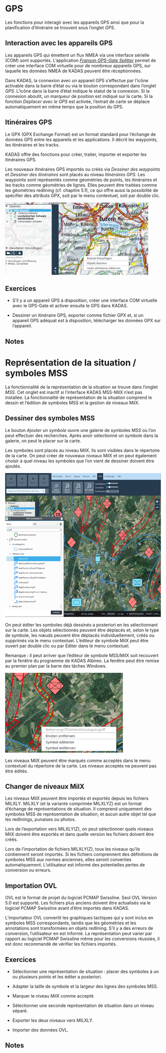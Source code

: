 # GPS

Les fonctions pour interagir avec les appareils GPS ainsi que pour la planification d’itinéraire se trouvent sous l’onglet *GPS*.

## Interaction avec les appareils GPS

Les appareils GPS qui émettent un flux NMEA via une interface sérielle (COM) sont supportés. L’application [*Franson GPS-Gate Splitter*](http://gpsgate.com/products/gpsgate_client) permet de créer une interface COM virtuelle pour de nombreux appareils GPS, sur laquelle les données NMEA de KADAS peuvent être réceptionnées.

Dans KADAS, la connexion avec un appareil GPS s’effectue par l’icône activable dans la barre d’état ou via le bouton correspondant dans l’onglet *GPS*. L’icône dans la barre d’état indique le statut de la connexion. Si la connexion aboutit, un marqueur de position est indiqué sur la carte. Si la fonction *Déplacer avec le GPS* est activée, l’extrait de carte se déplace automatiquement en même temps que la position du GPS.

## Itinéraires GPS

Le GPX (GPX Exchange Format) est un format standard pour l’échange de données GPS entre les appareils et les applications. Il décrit les waypoints, les itinéraires et les tracks.

KADAS offre des fonctions pour créer, traiter, importer et exporter les itinéraires GPS.

Les nouveaux itinéraires GPS importés ou créés via *Dessiner des waypoints* et *Dessiner des itinéraires* sont placés au niveau *Itinéraires GPS*. Les waypoints sont représentés comme géométries de points, les itinéraires et les tracks comme géométries de lignes. Elles peuvent être traitées comme les géométries redlining (cf. chapitre 5.1), ce qui offre aussi la possibilité de spécifier des attributs GPX, soit par le menu contextuel, soit par double clic.

<img src="../media/image13.png" width="463" height="234" />

## Exercices

-   S’il y a un appareil GPS à disposition, créer une interface COM virtuelle avec le GPS-Gate et activer ensuite le GPS dans KADAS.

-   Dessiner un itinéraire GPS, exporter comme fichier GPX et, si un appareil GPS adéquat est à disposition, télécharger les données GPX sur l’appareil.

## Notes



# Représentation de la situation / symboles MSS 

La fonctionnalité de la représentation de la situation se trouve dans l’onglet *MSS*. Cet onglet est inactif si l’interface KADAS MSS-MilX n’est pas installée. La fonctionnalité de représentation de la situation comprend le dessin et l’édition de symboles MSS et la gestion de niveaux MilX.

## Dessiner des symboles MSS

Le bouton *Ajouter un symbole* ouvre une galerie de symboles MSS où l’on peut effectuer des recherches. Après avoir sélectionné un symbole dans la galerie, on peut le placer sur la carte.

Les symboles sont placés au niveau MilX. Ils sont visibles dans le répertoire de la carte. On peut créer de nouveaux niveaux MilX et on peut également choisir à quel niveau les symboles que l’on vient de dessiner doivent être ajoutés.

<img src="../media/image15.png" width="617" height="465" />

On peut éditer les symboles déjà dessinés a posteriori en les sélectionnant sur la carte. Les objets sélectionnés peuvent être déplacés et, selon le type de symbole, les nœuds peuvent être déplacés individuellement, créés ou supprimés via le menu contextuel. L’éditeur de symbole MilX peut être ouvert par double clic ou par Editer dans le menu contextuel.

Remarque : il peut arriver que l’éditeur de symbole MSS/MilX soit recouvert par la fenêtre du programme de KADAS Albireo. La fenêtre peut être remise au premier plan par la barre des tâches Windows.

<img src="../media/image16.png" width="381" height="258" />

Les niveaux MilX peuvent être marqués comme acceptés dans le menu contextuel du répertoire de la carte. Les niveaux acceptés ne peuvent pas être édités.

## Changer de niveaux MilX

Les niveaux MilX peuvent être importés et exportés depuis les fichiers MILXLY. MILXLY (et la variante comprimée MILXLYZ) est un format d’échange de représentations de situation. Il comprend uniquement des symboles MSS de représentation de situation, et aucun autre objet tel que les redlinings, punaises ou photos.

Lors de l’exportation vers MILXLY(Z), on peut sélectionner quels niveaux MilX doivent être exportés et dans quelle version les fichiers doivent être créés.

Lors de l’importation de fichiers MILXLY(Z), tous les niveaux qu’ils contiennent seront importés. Si les fichiers comprennent des définitions de symboles MSS aux normes anciennes, elles seront converties automatiquement. L’utilisateur est informé des potentielles pertes de conversion ou erreurs.

## Importation OVL

OVL est le format de projet du logiciel PCMAP Swissline. Seul OVL Version 5.0 est supporté. Les fichiers plus anciens doivent être actualisés via le logiciel PCMAP Swissline avant d’être importés dans KADAS.

L’importateur OVL convertit les graphiques tactiques qui y sont inclus en symboles MSS correspondants, tandis que les géométries et les annotations sont transformées en objets redlining. S’il y a des erreurs de conversion, l’utilisateur en est informé. La représentation peut varier par rapport au logiciel PCMAP Swissline même pour les conversions réussies, il est donc recommandé de vérifier les fichiers importés.

## Exercices

-   Sélectionner une représentation de situation : placer des symboles à un ou plusieurs points et les éditer a posteriori.

-   Adapter la taille de symbole et la largeur des lignes des symboles MSS.

-   Marquer le niveau MilX comme accepté.

-   Sélectionner une seconde représentation de situation dans un niveau séparé.

-   Exporter les deux niveaux vers MILXLY.

-   Importer des données OVL.

## Notes


